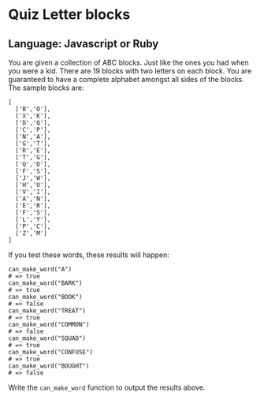 # Quiz Letter blocks

## Language: Javascript or Ruby

You are given a collection of ABC blocks. Just like the ones you had when you were a kid. There are 19 blocks with two letters on each block. You are guaranteed to have a complete alphabet amongst all sides of the blocks. The sample blocks are:

```
[
  ['B','O'],
  ['X','K'],
  ['D','Q'],
  ['C','P'],
  ['N','A'],
  ['G','T'],
  ['R','E'],
  ['T','G'],
  ['Q','D'],
  ['F','S'],
  ['J','W'],
  ['H','U'],
  ['V','I'],
  ['A','N'],
  ['E','R'],
  ['F','S'],
  ['L','Y'],
  ['P','C'],
  ['Z','M']
]
```

If you test these words, these results will happen:

```
can_make_word("A")
# => true
can_make_word("BARK")
# => true
can_make_word("BOOK")
# => false
can_make_word("TREAT")
# => true
can_make_word("COMMON")
# => false
can_make_word("SQUAD")
# => true
can_make_word("CONFUSE")
# => true
can_make_word("BOUGHT")
# => false
```

Write the `can_make_word` function to output the results above.
